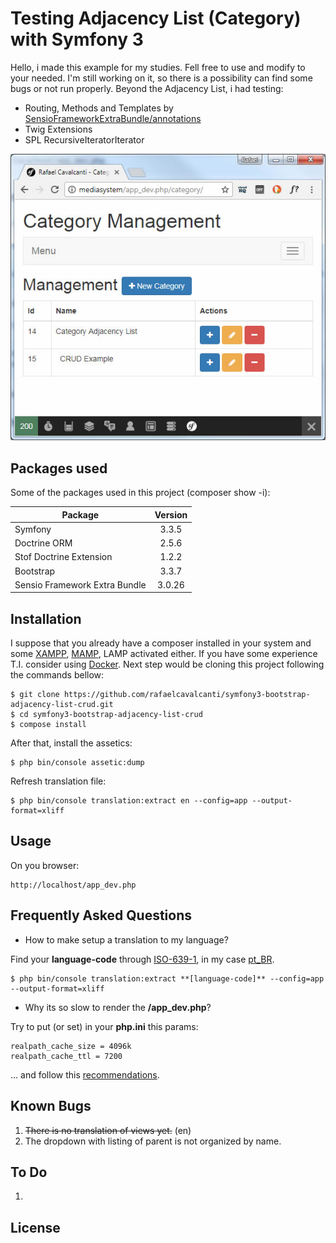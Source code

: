# Testing Adjacency List (Category) with Symfony 3 
Hello, i made this example for my studies. Fell free to use and modify to your needed. I'm still working on it, so there is a possibility can find some bugs or not run properly.
Beyond the Adjacency List, i had testing:

 - Routing, Methods and Templates by [SensioFrameworkExtraBundle/annotations](https://symfony.com/doc/current/bundles/SensioFrameworkExtraBundle/index.html)
 - Twig Extensions
 - SPL RecursiveIteratorIterator


![Printscreen of the Home](https://github.com/rafaelcavalcanti/symfony3-bootstrap-adjacency-list-crud/blob/master/doc/screenshot001.jpg)

## Packages used
Some of the packages used in this project (composer show -i):

| Package                       | Version |
| ----------------------------- |:-------:| 
| Symfony                       | 3.3.5   |
| Doctrine ORM                  | 2.5.6   |
| Stof Doctrine Extension       | 1.2.2   |
| Bootstrap                     | 3.3.7   |
| Sensio Framework Extra Bundle | 3.0.26  |


## Installation
I suppose that you already have a composer installed in your system and some [XAMPP](https://www.apachefriends.org), [MAMP](https://www.mamp.info/en/), LAMP activated either. If you have some experience T.I. consider using [Docker](https://www.docker.com/). 
Next step would be cloning this project following the commands bellow:

    $ git clone https://github.com/rafaelcavalcanti/symfony3-bootstrap-adjacency-list-crud.git
    $ cd symfony3-bootstrap-adjacency-list-crud
    $ compose install

After that, install the assetics:

    $ php bin/console assetic:dump

Refresh translation file:


    $ php bin/console translation:extract en --config=app --output-format=xliff

## Usage
On you browser:

    http://localhost/app_dev.php

## Frequently Asked Questions

 - How to make setup a translation to my language?

Find your **language-code** through [ISO-639-1](https://en.wikipedia.org/wiki/List_of_ISO_639-1_codes), in my case [pt_BR](https://en.wikipedia.org/wiki/IETF_language_tag).
 
    $ php bin/console translation:extract **[language-code]** --config=app --output-format=xliff

 - Why its so slow to render the **/app_dev.php**?

Try to put (or set) in your **php.ini** this params:

    realpath_cache_size = 4096k
    realpath_cache_ttl = 7200

... and follow this [recommendations](https://symfony.com/doc/current/performance.html).

## Known Bugs

 1. ~~There is no translation of views yet.~~ (en)
 2. The dropdown with listing of parent is not organized by name.


## To Do

  1.  

## License